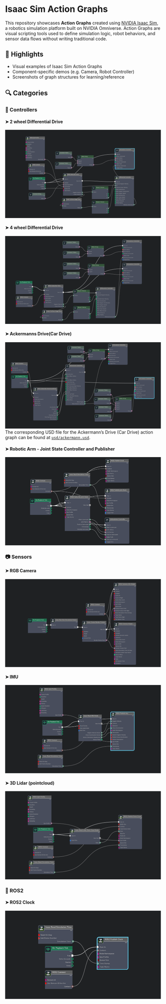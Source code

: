 # Isaac Sim Action Graphs

This repository showcases **Action Graphs** created using [NVIDIA Isaac Sim](https://developer.nvidia.com/isaac-sim), a robotics simulation platform built on NVIDIA Omniverse. Action Graphs are visual scripting tools used to define simulation logic, robot behaviors, and sensor data flows without writing traditional code.


## 🌟 Highlights

- Visual examples of Isaac Sim Action Graphs
- Component-specific demos (e.g. Camera, Robot Controller)
- Screenshots of graph structures for learning/reference

## 🔍 Categories

### 🔧 Controllers

#### ➤ 2 wheel Differential Drive
![image](docs/2-wheel-differential-drive-ag.png)

#### ➤ 4 wheel Differential Drive
![image](docs/4-wheel-differential-drive-ag.png)

#### ➤ Ackermanns Drive(Car Drive)
![image](docs/Ackermanns-drive-controller.png)
The corresponding USD file for the Ackermann’s Drive (Car Drive) action graph can be found at [`usd/ackermann.usd`](usd/Driver_Ackermann.usd).

#### ➤ Robotic Arm - Joint State Controller and Publisher
![image](docs/joitnstate-ag.png)

### 📷 Sensors

#### ➤ RGB Camera 
![image](docs/rgb-camera-ag.png)

#### ➤ IMU 
![image](docs/imu-ag.png)

#### ➤ 3D Lidar (pointcloud) 
![image](docs/3D-lidar-point-cloud-ag.png)

### 🔧 ROS2

#### ➤ ROS2 Clock
![image](docs/ros2-clock-ag.png)
